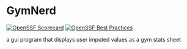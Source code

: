 # GymNerd

[![OpenSSF Scorecard](https://api.scorecard.dev/projects/github.com/ASNOLEN/GymNerd/badge)](https://scorecard.dev/viewer/?uri=github.com/ASNOLEN/GymNerd)
[![OpenSSF Best Practices](https://www.bestpractices.dev/projects/10277/badge)](https://www.bestpractices.dev/projects/10277)

a gui program that displays user imputed values as a gym stats sheet
